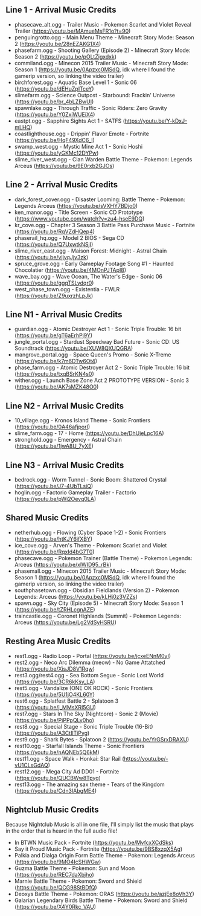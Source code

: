 ## Line 1 - Arrival Music Credits
- phasecave_alt.ogg - Trailer Music - Pokemon Scarlet and Violet Reveal Trailer (https://youtu.be/MAmueMsFR1o?t=90)
- penguingrotto.ogg - Main Menu Theme - Minecraft Story Mode: Season 2 (https://youtu.be/28nEZAKG1X4)
- phasefarm.ogg - Shooting Gallery (Episode 2) - Minecraft Story Mode: Season 2 (https://youtu.be/pOLtZigxdxk)
- commiland.ogg - Minecon 2015 Trailer Music - Minecraft Story Mode: Season 1 (https://youtu.be/0Apzxc0MSdQ, idk where I found the gamerip version, so linking the video trailer)
- birchforest.ogg - Aquatic Base Level 1 - Sonic 06 (https://youtu.be/dEHuZpITceY)
- slimefarm.ogg - Science Outpost - Starbound: Frackin' Universe (https://youtu.be/br_4bLZBwUI)
- spawnlake.ogg - Through Traffic - Sonic Riders: Zero Gravity (https://youtu.be/Y0ZxiWUEiX4)
- eastpt.ogg - Sapphire Sights Act 1 - SATFS (https://youtu.be/Y-kDxJ-mLHQ)
- coastlighthouse.ogg - Drippin' Flavor Emote - Fortnite (https://youtu.be/HqF49XdC6_I)
- swamp_west.ogg - Mystic Mine Act 1 - Sonic Hoshi (https://youtu.be/yGKMc12DYPw)
- slime_river_west.ogg - Clan Warden Battle Theme - Pokemon: Legends Arceus (https://youtu.be/9E0rxb2GJOs)

## Line 2 - Arrival Music Credits
- dark_forest_cover.ogg - Disaster Looming: Battle Theme - Pokemon: Legends Arceus (https://youtu.be/sVXHY7BDjo0)
- ken_manor.ogg - Title Screen - Sonic CD Prototype (https://www.youtube.com/watch?v=zu4-hseE9DQ)
- kr_cove.ogg - Chapter 3 Season 3 Battle Pass Purchase Music - Fortnite (https://youtu.be/RqVZdHQep4)
- phaserail_hq.ogg - Model 2 BIOS - Sega CD (https://youtu.be/Q7UxwtkNSjI) 
- slime_river_east.ogg - Maison Forest: Midnight - Astral Chain (https://youtu.be/vjjyqJjy3zk) 
- spruce_grove.ogg - Early Gameplay Footage Song #1 - Haunted Chocolatier (https://youtu.be/4MOnPJTApI8)
- wave_bay.ogg - Wave Ocean, The Water's Edge - Sonic 06 (https://youtu.be/ggqTSLydqr0)
- west_phase_town.ogg - Existentia - FWLR (https://youtu.be/Z9uxrzhLpJk)

## Line N1 - Arrival Music Credits
- guardian.ogg - Atomic Destroyer Act 1 - Sonic Triple Trouble: 16 bit (https://youtu.be/gT6aErhPj9Y)
- jungle_portal.ogg - Stardust Speedway Bad Future - Sonic CD: US Soundtrack (https://youtu.be/XUW8QXUQGRA)
- mangrove_portal.ogg - Space Queen's Promo - Sonic X-Treme (https://youtu.be/k7m6DTw6Ot4)
- phase_farm.ogg - Atomic Destroyer Act 2 - Sonic Triple Trouble: 16 bit (https://youtu.be/txqBSrKN4s0) 
- wither.ogg - Launch Base Zone Act 2 PROTOTYPE VERSION - Sonic 3 (https://youtu.be/AK7sMZK48O0)

## Line N2 - Arrival Music Credits
- 10_village.ogg - Kronos Island Theme - Sonic Frontiers (https://youtu.be/0A46afjporI)
- slime_farm.ogg - 17 - Home (https://youtu.be/DhUieLpc16A)
- stronghold.ogg - Emergency - Astral Chain (https://youtu.be/1jwA8U_7yXE)

## Line N3 - Arrival Music Credits
- bedrock.ogg - Worm Tunnel - Sonic Boom: Shattered Crystal (https://youtu.be/J7-4UbTLsiQ)
- hoglin.ogg - Factorio Gameplay Trailer - Factorio (https://youtu.be/pWi2Oevq0LA)

## Shared Music Credits
- netherhub.ogg - Flowing (Cyber Space 1-2) - Sonic Frontiers (https://youtu.be/htKJY6ifXBY)
- ice_cove.ogg - Arven's Theme - Pokemon: Scarlet and Violet (https://youtu.be/RqxId4bG7T0)
- phasecave.ogg - Pokemon Trainer (Battle Theme) - Pokemon Legends: Arceus (https://youtu.be/xlWID95_rBk)
- phasemall.ogg - Minecon 2015 Trailer Music - Minecraft Story Mode: Season 1 (https://youtu.be/0Apzxc0MSdQ, idk where I found the gamerip version, so linking the video trailer)
- southphasetown.ogg - Obsidian Fieldlands (Version 2) - Pokemon Legends: Arceus (https://youtu.be/kLHj0z3VZZs)
- spawn.ogg - Sky City (Episode 5) - Minecraft Story Mode: Season 1 (https://youtu.be/tZRHLcgnAZE)
- traincastle.ogg - Coronet Highlands (Summit) - Pokemon Legends: Arceus (https://youtu.be/Lg2VdSyHSRU)

## Resting Area Music Credits
- rest1.ogg - Radio Loop - Portal (https://youtu.be/jcxeENnM0yI)
- rest2.ogg - Neco Arc Dilemma (meow) - No Game Attatched (https://youtu.be/XisJD8V1Rqw)
- rest3.ogg/rest4.ogg - Sea Bottom Segue - Sonic Lost World (https://youtu.be/3CR6kKsy_LA)
- rest5.ogg - Vandalize (ONE OK ROCK) - Sonic Frontiers (https://youtu.be/5U1jO4KL60Y)
- rest6.ogg - Splatfest Battle 2 - Splatoon 3 (https://youtu.be/j_MMsXRI5GU)
- rest7.ogg - Stars In The Sky (Nightcore) - Sonic 2 (Movie) (https://youtu.be/PiPPpQLy0ho)
- rest8.ogg - Special Stage - Sonic Triple Trouble (16-Bit) (https://youtu.be/A3CtIlTjPyg)
- rest9.ogg - Shark Bytes - Splatoon 2 (https://youtu.be/YrGSrxDRAXU)
- rest10.ogg - Starfall Islands Theme - Sonic Frontiers (https://youtu.be/nAQNEb5Q6kM)
- rest11.ogg - Space Walk - Honkai: Star Rail (https://youtu.be/-vU1CLsGdAQ) 
- rest12.ogg - Mega City Ad DD01 - Fortnite (https://youtu.be/QUCBWw8Tpyg)
- rest13.ogg - The amazing sax theme - Tears of the Kingdom (https://youtu.be/Cdn3IAbgME4)

## Nightclub Music Credits
  Because Nightclub Music is all in one file, I'll simply list the music that plays in the order that is heard in the full audio file!
- In BTWN Music Pack - Fortnite (https://youtu.be/MvfcxXCdSks)
- Say it Proud Music Pack - Fortnite (https://youtu.be/9BS8xzqX5Ag)
- Palkia and Dialga Origin Form Battle Theme - Pokemon: Legends Arceus (https://youtu.be/9MO4IcSHWGw)
- Guzma Battle Theme - Pokemon: Sun and Moon (https://youtu.be/REC7daXbjho)
- Marnie Battle Theme - Pokemon: Sword and Shield (https://youtu.be/QCG98StBDfQ)
- Deoxys Battle Theme - Pokemon: ORAS (https://youtu.be/azjEe8oVh3Y)
- Galarian Legendary Birds Battle Theme - Pokemon: Sword and Shield (https://youtu.be/X4Y0Rkc_VAU)
